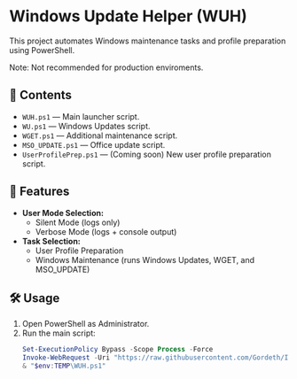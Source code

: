 # Windows Update Helper (WUH)

This project automates Windows maintenance tasks and profile preparation using PowerShell.

Note: Not recommended for production enviroments.

## 📂 Contents

- `WUH.ps1` — Main launcher script.
- `WU.ps1` — Windows Updates script.
- `WGET.ps1` — Additional maintenance script.
- `MSO_UPDATE.ps1` — Office update script.
- `UserProfilePrep.ps1` — (Coming soon) New user profile preparation script.

## 🚀 Features

- **User Mode Selection:**
  - Silent Mode (logs only)
  - Verbose Mode (logs + console output)
- **Task Selection:**
  - User Profile Preparation
  - Windows Maintenance (runs Windows Updates, WGET, and MSO_UPDATE)

## 🛠️ Usage

1. Open PowerShell as Administrator.
2. Run the main script:
   ```powershell
   Set-ExecutionPolicy Bypass -Scope Process -Force
   Invoke-WebRequest -Uri "https://raw.githubusercontent.com/Gordeth/IT/main/WUH.ps1" -OutFile "$env:TEMP\WUH.ps1"
   & "$env:TEMP\WUH.ps1"
